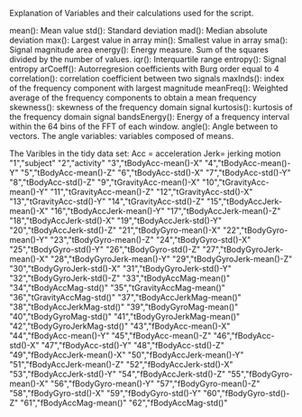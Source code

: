 Explanation of Variables and their calculations used for the script.

mean(): Mean value std(): Standard deviation mad(): Median absolute deviation
max(): Largest value in array min(): Smallest value in array sma(): Signal magnitude area energy(): Energy measure. Sum of the squares divided by the number of values.
iqr(): Interquartile range
entropy(): Signal entropy arCoeff(): Autorregresion coefficients with Burg order equal to 4 
correlation(): correlation coefficient between two signals 
maxInds(): index of the frequency component with largest magnitude
meanFreq(): Weighted average of the frequency components to obtain a mean frequency skewness(): skewness of the frequency domain signal
kurtosis(): kurtosis of the frequency domain signal
bandsEnergy(): Energy of a frequency interval within the 64 bins of the FFT of each window.
angle(): Angle between to vectors. The angle variables: variables composed of means.

The Varibles in the tidy data set: Acc = acceleration Jerk= jerking motion "1","subject" "2","activity" "3","tBodyAcc-mean()-X" "4","tBodyAcc-mean()-Y" "5","tBodyAcc-mean()-Z" "6","tBodyAcc-std()-X" "7","tBodyAcc-std()-Y" "8","tBodyAcc-std()-Z" "9","tGravityAcc-mean()-X" "10","tGravityAcc-mean()-Y" "11","tGravityAcc-mean()-Z" "12","tGravityAcc-std()-X" "13","tGravityAcc-std()-Y" "14","tGravityAcc-std()-Z" "15","tBodyAccJerk-mean()-X" "16","tBodyAccJerk-mean()-Y" "17","tBodyAccJerk-mean()-Z" "18","tBodyAccJerk-std()-X" "19","tBodyAccJerk-std()-Y" "20","tBodyAccJerk-std()-Z" "21","tBodyGyro-mean()-X" "22","tBodyGyro-mean()-Y" "23","tBodyGyro-mean()-Z" "24","tBodyGyro-std()-X" "25","tBodyGyro-std()-Y" "26","tBodyGyro-std()-Z" "27","tBodyGyroJerk-mean()-X" "28","tBodyGyroJerk-mean()-Y" "29","tBodyGyroJerk-mean()-Z" "30","tBodyGyroJerk-std()-X" "31","tBodyGyroJerk-std()-Y" "32","tBodyGyroJerk-std()-Z" "33","tBodyAccMag-mean()" "34","tBodyAccMag-std()" "35","tGravityAccMag-mean()" "36","tGravityAccMag-std()" "37","tBodyAccJerkMag-mean()" "38","tBodyAccJerkMag-std()" "39","tBodyGyroMag-mean()" "40","tBodyGyroMag-std()" "41","tBodyGyroJerkMag-mean()" "42","tBodyGyroJerkMag-std()" "43","fBodyAcc-mean()-X" "44","fBodyAcc-mean()-Y" "45","fBodyAcc-mean()-Z" "46","fBodyAcc-std()-X" "47","fBodyAcc-std()-Y" "48","fBodyAcc-std()-Z" "49","fBodyAccJerk-mean()-X" "50","fBodyAccJerk-mean()-Y" "51","fBodyAccJerk-mean()-Z" "52","fBodyAccJerk-std()-X" "53","fBodyAccJerk-std()-Y" "54","fBodyAccJerk-std()-Z" "55","fBodyGyro-mean()-X" "56","fBodyGyro-mean()-Y" "57","fBodyGyro-mean()-Z" "58","fBodyGyro-std()-X" "59","fBodyGyro-std()-Y" "60","fBodyGyro-std()-Z" "61","fBodyAccMag-mean()" "62","fBodyAccMag-std()"
